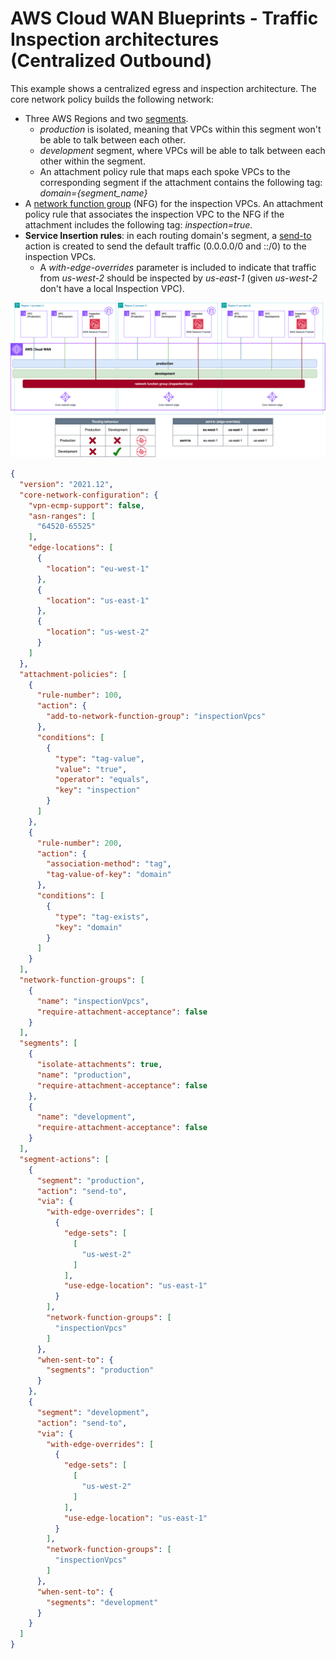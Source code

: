 # AWS Cloud WAN Blueprints - Traffic Inspection architectures (Centralized Outbound)

This example shows a centralized egress and inspection architecture. The core network policy builds the following network:

- Three AWS Regions and two [segments](https://docs.aws.amazon.com/network-manager/latest/cloudwan/cloudwan-policy-segments.html).
    - *production* is isolated, meaning that VPCs within this segment won't be able to talk between each other.
    - *development* segment, where VPCs will be able to talk between each other within the segment.
    - An attachment policy rule that maps each spoke VPCs to the corresponding segment if the attachment contains the following tag: *domain={segment_name}*
- A [network function group](https://docs.aws.amazon.com/network-manager/latest/cloudwan/cloudwan-policy-network-function-groups.html) (NFG) for the inspection VPCs. An attachment policy rule that associates the inspection VPC to the NFG if the attachment includes the following tag: *inspection=true*.
- **Service Insertion rules**: in each routing domain's segment, a [send-to](https://docs.aws.amazon.com/network-manager/latest/cloudwan/cloudwan-policy-service-insertion.html#:~:text=insertion%2Denabled%20segment.-,Send%20to,-%E2%80%94%20Traffic%20flows%20north) action is created to send the default traffic (0.0.0.0/0 and ::/0) to the inspection VPCs.
  * A *with-edge-overrides* parameter is included to indicate that traffic from *us-west-2* should be inspected by *us-east-1* (given *us-west-2* don't have a local Inspection VPC).

![Centralized outbound](../../../images/patterns_centralized_outbound.png)

```json
{
  "version": "2021.12",
  "core-network-configuration": {
    "vpn-ecmp-support": false,
    "asn-ranges": [
      "64520-65525"
    ],
    "edge-locations": [
      {
        "location": "eu-west-1"
      },
      {
        "location": "us-east-1"
      },
      {
        "location": "us-west-2"
      }
    ]
  },
  "attachment-policies": [
    {
      "rule-number": 100,
      "action": {
        "add-to-network-function-group": "inspectionVpcs"
      },
      "conditions": [
        {
          "type": "tag-value",
          "value": "true",
          "operator": "equals",
          "key": "inspection"
        }
      ]
    },
    {
      "rule-number": 200,
      "action": {
        "association-method": "tag",
        "tag-value-of-key": "domain"
      },
      "conditions": [
        {
          "type": "tag-exists",
          "key": "domain"
        }
      ]
    }
  ],
  "network-function-groups": [
    {
      "name": "inspectionVpcs",
      "require-attachment-acceptance": false
    }
  ],
  "segments": [
    {
      "isolate-attachments": true,
      "name": "production",
      "require-attachment-acceptance": false
    },
    {
      "name": "development",
      "require-attachment-acceptance": false
    }
  ],
  "segment-actions": [
    {
      "segment": "production",
      "action": "send-to",
      "via": {
        "with-edge-overrides": [
          {
            "edge-sets": [
              [
                "us-west-2"
              ]
            ],
            "use-edge-location": "us-east-1"
          }
        ],
        "network-function-groups": [
          "inspectionVpcs"
        ]
      },
      "when-sent-to": {
        "segments": "production"
      }
    },
    {
      "segment": "development",
      "action": "send-to",
      "via": {
        "with-edge-overrides": [
          {
            "edge-sets": [
              [
                "us-west-2"
              ]
            ],
            "use-edge-location": "us-east-1"
          }
        ],
        "network-function-groups": [
          "inspectionVpcs"
        ]
      },
      "when-sent-to": {
        "segments": "development"
      }
    }
  ]
}
```
